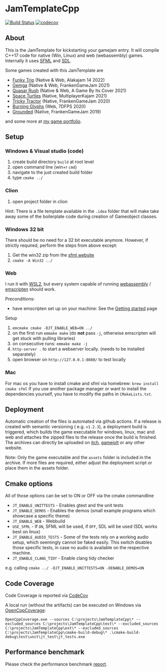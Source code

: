 # JamTemplateCpp

[![Build Status](https://github.com/Laguna1989/JamTemplateCpp/actions/workflows/test_verification.yml/badge.svg)](https://github.com/Laguna1989/JamTemplateCpp/actions/workflows/unittests.yml)
[![codecov](https://codecov.io/github/Laguna1989/JamTemplateCpp/branch/master/graph/badge.svg?token=9XBS3E6UWC)](https://codecov.io/github/Laguna1989/JamTemplateCpp)

## About

This is the JamTemplate for kickstarting your gamejam entry. It will compile C++17 code for native (Win, Linux) and
web (webassembly) games. Internally it uses [SFML](https://www.sfml-dev.org/) and [SDL](https://www.libsdl.org/).

Some games created with this JamTemplate are

* [Funky Trip](https://runvs.io/Games/funkytrip) (Native & Web, Alakajam 14 2022)
* [Gemga](https://runvs.io/Games/gemga) (Native & Web, FrankenGameJam 2021)
* [Quasar Rush](https://runvs.io/Games/quasarrush) (Native & Web, A Game By Its Cover 2021)
* [Space Turtles](https://runvs.io/Games/spaceturtles) (Native, MultiplayerKajam 2021)
* [Tricky Tractor](https://runvs.io/Games/trickytractor) (Native, FrankenGameJam 2020)
* [Burning Glyphs](https://runvs.io/Games/burningglyphs) (Web, 7DFPS 2020)
* [Grounded](https://runvs.io/Games/grounded) (Native, FrankenGameJam 2019)

and some more at [my game portfolio](https://runvs.io/Games).

## Setup

### Windows & Visual studio (code)

1. create build directory `build` at root level
2. open command line (win+r `cmd`)
3. navigate to the just created build folder
4. type `cmake ../`

### Clion

1. open project folder in clion

Hint: There is a file template available in the `.idea` folder that will make take away some of the boilerplate code
during creation of Gameobject classes.

### Windows 32 bit

There should be no need for a 32 bit executable anymore. However, if strictly required, perform the steps from above
except:

1. Get the win32 zip from the [sfml website](https://www.sfml-dev.org/)
2. `cmake -A Win32 ../`

### Web

I run it with [WSL2](https://docs.microsoft.com/de-de/windows/wsl/compare-versions), but every system capable of
running [webassembly](https://webassembly.org/) / [emscripten](https://emscripten.org/) should work.

Preconditions:

* have emscripten set up on your machine: See
  the [Getting started](https://emscripten.org/docs/getting_started/index.html) page

Setup

1. `emcmake cmake -DJT_ENABLE_WEB=ON ../`
2. on the first run `emmake make` (do **not** pass `-j`, otherwise emscripten will get stuck with pulling libraries)
3. on consecutive runs: `emmake make -j`
3. `http-server .` to start a webserver locally. (needs to be installed separately)
4. open browser on `http://127.0.0.1:8080/` to test locally

### Mac

For mac os you have to install cmake and sfml via homebrew: `brew install cmake sfml`
If you use another package manager or want to install the dependencies yourself, you have to modify the paths
in `CMakeLists.txt`.

## Deployment

Automatic creation of the files is automated via github actions. If a release is created with semantic versioning (
e.g. `v1.2.3`), a deployment build is triggered, which builds the game executable for windows, linux, mac and web and
attaches the zipped files to the release once the build is finished. The archives can directly be uploaded
on [itch](itch.io), [gamejolt](https://gamejolt.com/) or any other website.

Note: Only the game executable and the `assets` folder is included in the archive. If more files are required, either
adjust the deployment script or place them in the assets folder.

## Cmake options

All of those options can be set to ON or OFF via the cmake commandline

* `JT_ENABLE_UNITTESTS` - Enables gtest and the unit tests
* `JT_ENABLE_DEMOS` - Enables the demos (small example programs which showcase a specific theme)
* `JT_ENABLE_WEB` - Webbuild
* `USE_SFML` - If `ON`, SFML will be used, if `OFF`, SDL will be used (SDL works best on linux)
* `JT_ENABLE_AUDIO_TESTS` - Some of the tests rely on a working audio setup, which seemingly cannot be faked easily.
  This switch disables those specific tests, in case no audio is available on the respective machine.
* `JT_ENABLE_CLANG_TIDY` - Enable clang tidy checker

e.g. calling `cmake ../ -DJT_ENABLE_UNITTESTS=ON -DENABLE_DEMOS=ON`

## Code Coverage

Code Coverage is reported via [CodeCov](https://app.codecov.io/gh/Laguna1989/JamTemplateCpp/)

A local run (without the artifacts) can be executed on Windows
via [OpenCppCoverage](https://github.com/OpenCppCoverage/OpenCppCoverage):

```
OpenCppCoverage.exe --sources C:\projects\JamTemplateCpp\* --excluded_sources C:\projects\JamTemplateCpp\test\* --excluded_sources C:\projects\JamTemplateCpp\ext\* --excluded_sources C:\projects\JamTemplateCpp\cmake-build-debug\* .\cmake-build-debug\test\unit\jt_test\jt_tests.exe
```

## Performance benchmark

Please check the performance benchmark [report](https://laguna1989.github.io/JamTemplateCpp/dev/bench/index.html).
